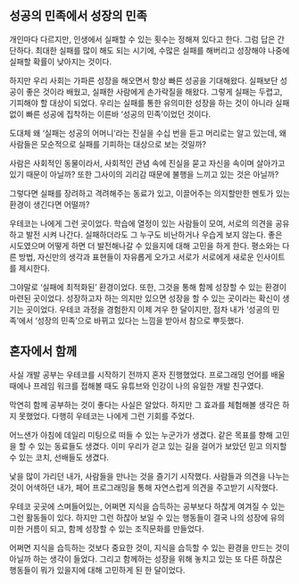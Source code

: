 ## 성공의 민족에서 성장의 민족

개인마다 다르지만, 인생에서 실패할 수 있는 횟수는 정해져 있다고 한다.
그럼 답은 간단하다. 최대한 실패를 많이 해도 되는 시기에, 수많은 실패를 해버리고 성장해야 나중에 실패할 확률이 낮아지는 것이다.

하지만 우리 사회는 가파른 성장을 해오면서 항상 빠른 성공을 기대해왔다. 실패보단 성공이 좋은 것이라 배웠고, 실패한 사람에게 손가락질을 해왔다. 그렇게 실패는 두렵고, 기피해야 할 대상이 되었다. 우리는 실패를 통한 유의미한 성장을 하는 것이 아니라 실패 없이 빠른 성공에 집착하는 이른바 ‘성공의 민족’이었던 것이다. 

도대체 왜 ‘실패는 성공의 어머니’라는 진실을 수십 번을 듣고 머리로는 알고 있는데, 왜 사람들은 모순적으로 실패를 기피하는 대상으로 보는 것일까?

사람은 사회적인 동물이라서, 사회적인 관념 속에 진실을 묻고 자신을 속이며 살아가고 있기 때문이 아닐까? 또한 그사이의 괴리감 때문에 불행을 느끼고 있는 것은 아닐까?

그렇다면 실패를 장려하고 격려해주는 동료가 있고, 이끌어주는 의지할만한 멘토가 있는 환경이 생긴다면 어떨까?

우테코는 나에게 그런 곳이었다. 학습에 열정이 있는 사람들이 모여, 서로의 의견을 공유하고 발전 시켜 나간다. 실패하더라도 그 누구도 비난하거나 우습게 보지 않는다. 좋은 시도였으며 어떻게 하면 더 발전해나갈 수 있을지에 대해 고민을 하게 한다. 평소와는 다른 방법, 자신만의 생각과 표현들이 자유롭게 오가고 서로가 서로에게 새로운 인사이트를 제시한다.

그야말로 ‘실패에 최적화된’ 환경이었다. 또한, 그것을 통해 함께 성장할 수 있는 환경이 마련된 곳이었다. 성장하고자 하는 의지만 있으면 성장을 할 수 있는 곳이라는 확신이 생기는 곳이었다. 우테코 과정을 경험한지 이제 겨우 한 달이지만, 점차 내가 ‘성공의 민족’에서 ‘성장의 민족’으로 바뀌고 있다는 느낌을 받아서 참으로 뿌듯했다.

## 혼자에서 함께

사실 개발 공부는 우테코를 시작하기 전까지 혼자 진행했었다. 프로그래밍 언어를 배울 때에나 프레임 워크를 접해볼 때도 유튜브와 인강이 나의 유일한 개발 친구였다. 

막연히 함께 공부하는 것이 좋다는 사실은 알았다. 하지만 그 효과를 체험해볼 생각은 하지 못했었다. 다행히 우테코는 나에게 그런 기회를 주었다.

어느샌가 아침에 데일리 미팅으로 떠들 수 있는 누군가가 생겼다. 
같은 목표를 향해 고민을 할 수 있는 동료들도 생겼다. 
이미 우리가 걷고 있는 길을 걸어가 보았던 믿고 의지할 수 있는 코치, 선배들도 생겼다.

낯을 많이 가리던 내가, 사람들을 만나는 것을 즐기기 시작했다. 
사람들과 의견을 나누는 것이 어색하던 내가, 페어 프로그래밍을 통해 자연스럽게 의견을 주고받기 시작했다.

우테코 곳곳에 스며들어있는, 어쩌면 지식을 습득하는 공부보다 하찮게 여겨질 수 있는 그런 활동들이 있다. 하지만 그런 하찮아 보일 수 있는 행동들이 결국 나의 성장에 유의미한 거름이 되고, 함께 성장할 수 있는 조직문화를 만들었다.

어쩌면 지식을 습득하는 것보다 중요한 것이, 지식을 습득할 수 있는 환경을 만드는 것이 아닐까 하는 생각이 들었다. 그리고 함께하는 성장을 위해 놓치고 있는 또 다른 하찮은 행동들이 뭐가 있을지에 대해 고민하게 된 한 달이었다.
